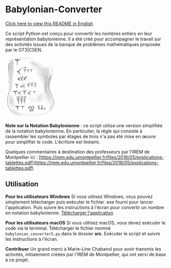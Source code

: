 # Babylonian-Converter

[Click here to view this README in English](README_ENG.md)

Ce script Python est conçu pour convertir les nombres entiers en leur représentation babylonienne. Il a été créé pour accompagner le travail sur des activités issues de la banque de problèmes mathématiques proposée par le GT3|CSEN.

![tablette](./docs/tab.png)

**Note sur la Notation Babylonienne** : ce script utilise une version simplifiée de la notation babylonienne. En particulier, la règle qui consiste à rassembler les symboles par étages de trois n'a pas été mise en œuvre pour simplifier le code. L'écriture est linéaire. 

Quelques commentaires à destination des professeurs par l'IREM de Montpellier ici : [https://irem.edu.umontpellier.fr/files/2018/05/explications-tablettes.pdf](https://irem.edu.umontpellier.fr/files/2018/05/explications-tablettes.pdf)

## Utilisation

**Pour les utilisateurs Windows**
Si vous utilisez Windows, vous pouvez simplement télécharger puis exécuter le fichier .exe fourni pour lancer l'application. Puis suivre les instructions à l'écran pour convertir un nombre en notation babylonienne.
[Télécharger l'application](https://github.com/romainbourdoncle/babylonian_converter/releases/download/Babylonian_converter1.0.0/babylonian_converter5.exe)

**Pour les utilisateurs macOS**
Si vous utilisez macOS, vous devez exécuter le code via le terminal. Télécharger le fichier nommé ```babylonian_converter5.py``` dans le dossier **src**. Exécuter le script et suivre les instructions à l'écran.

**Contribuer**
Un grand merci à Marie-Line Chabanol pour avoir transmis les activités, initialement créées par l'IREM de Montpellier, qui ont servi de base à ce projet.
